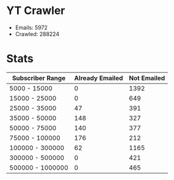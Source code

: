 # YT Crawler
- Emails: 5972
- Crawled: 288224

# Stats
| Subscriber Range  | Already Emailed | Not Emailed |
|-------|-------|-------|
| 5000 - 15000 | 0 | 1392 |
| 15000 - 25000 | 0 | 649 |
| 25000 - 35000 | 47 | 391 |
| 35000 - 50000 | 148 | 327 |
| 50000 - 75000 | 140 | 377 |
| 75000 - 100000 | 176 | 212 |
| 100000 - 300000 | 62 | 1165 |
| 300000 - 500000 | 0 | 421 |
| 500000 - 1000000 | 0 | 465 |
